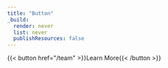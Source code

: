 ```yaml
---
title: "Button"
_build:
  render: never
  list: never
  publishResources: false
---
```

{{< button  href="/team" >}}Learn More{{< /button >}}
